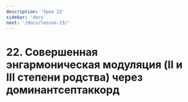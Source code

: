 ```yaml
---
description: 'Урок 22'
sidebar: 'docs'
next: '/docs/lesson-23/'
---
```


# 22. Совершенная энгармоническая модуляция (II и III степени родства) через доминантсептаккорд

